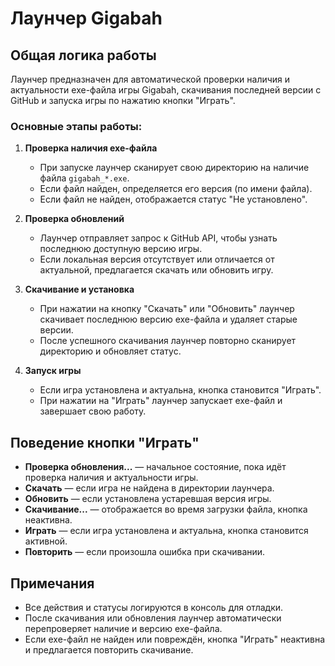 # Лаунчер Gigabah 

## Общая логика работы

Лаунчер предназначен для автоматической проверки наличия и актуальности exe-файла игры Gigabah, скачивания последней версии с GitHub и запуска игры по нажатию кнопки "Играть".

### Основные этапы работы:
1. **Проверка наличия exe-файла**
   - При запуске лаунчер сканирует свою директорию на наличие файла `gigabah_*.exe`.
   - Если файл найден, определяется его версия (по имени файла).
   - Если файл не найден, отображается статус "Не установлено".

2. **Проверка обновлений**
   - Лаунчер отправляет запрос к GitHub API, чтобы узнать последнюю доступную версию игры.
   - Если локальная версия отсутствует или отличается от актуальной, предлагается скачать или обновить игру.

3. **Скачивание и установка**
   - При нажатии на кнопку "Скачать" или "Обновить" лаунчер скачивает последнюю версию exe-файла и удаляет старые версии.
   - После успешного скачивания лаунчер повторно сканирует директорию и обновляет статус.

4. **Запуск игры**
   - Если игра установлена и актуальна, кнопка становится "Играть".
   - При нажатии на "Играть" лаунчер запускает exe-файл и завершает свою работу.

## Поведение кнопки "Играть"

- **Проверка обновления...** — начальное состояние, пока идёт проверка наличия и актуальности игры.
- **Скачать** — если игра не найдена в директории лаунчера.
- **Обновить** — если установлена устаревшая версия игры.
- **Скачивание...** — отображается во время загрузки файла, кнопка неактивна.
- **Играть** — если игра установлена и актуальна, кнопка становится активной.
- **Повторить** — если произошла ошибка при скачивании.

## Примечания
- Все действия и статусы логируются в консоль для отладки.
- После скачивания или обновления лаунчер автоматически перепроверяет наличие и версию exe-файла.
- Если exe-файл не найден или повреждён, кнопка "Играть" неактивна и предлагается повторить скачивание.
